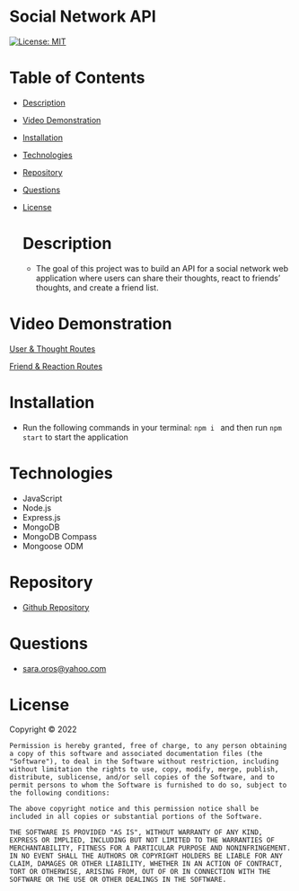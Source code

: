 
  # Social Network API
[![License: MIT](https://img.shields.io/badge/License-MIT-yellow.svg)](https://opensource.org/licenses/MIT)

# Table of Contents

- [Description](#description)
- [Video Demonstration](#video-demonstration)
- [Installation](#installation)
- [Technologies](#technologies)
- [Repository](#repository)
- [Questions](#questions)
- [License](#license)

  # Description
  - The goal of this project was to build an API for a social network web application where users can share their thoughts, react to friends’ thoughts, and create a friend list.

# Video Demonstration
[User & Thought Routes](https://drive.google.com/file/d/10w3Odr3kMj6VOuIBzw-xjHuFvSEgfmBB/view)
<br />

[Friend & Reaction Routes](https://drive.google.com/file/d/1_0lS7R60VptkyusTK92oqPi-mHJ95WLu/view)

  # Installation
  - Run the following commands in your terminal: `npm i ` and then run `npm start` to start the application

  # Technologies
  - JavaScript
  - Node.js
  - Express.js
  - MongoDB
  - MongoDB Compass
  - Mongoose ODM


  # Repository
  - <a href="https://github.com/saraoros">Github Repository</a>

  # Questions
  - sara.oros@yahoo.com

  # License
  Copyright © 2022

    Permission is hereby granted, free of charge, to any person obtaining a copy of this software and associated documentation files (the "Software"), to deal in the Software without restriction, including without limitation the rights to use, copy, modify, merge, publish, distribute, sublicense, and/or sell copies of the Software, and to permit persons to whom the Software is furnished to do so, subject to the following conditions:
    
    The above copyright notice and this permission notice shall be included in all copies or substantial portions of the Software.
    
    THE SOFTWARE IS PROVIDED "AS IS", WITHOUT WARRANTY OF ANY KIND, EXPRESS OR IMPLIED, INCLUDING BUT NOT LIMITED TO THE WARRANTIES OF MERCHANTABILITY, FITNESS FOR A PARTICULAR PURPOSE AND NONINFRINGEMENT. IN NO EVENT SHALL THE AUTHORS OR COPYRIGHT HOLDERS BE LIABLE FOR ANY CLAIM, DAMAGES OR OTHER LIABILITY, WHETHER IN AN ACTION OF CONTRACT, TORT OR OTHERWISE, ARISING FROM, OUT OF OR IN CONNECTION WITH THE SOFTWARE OR THE USE OR OTHER DEALINGS IN THE SOFTWARE.
  
